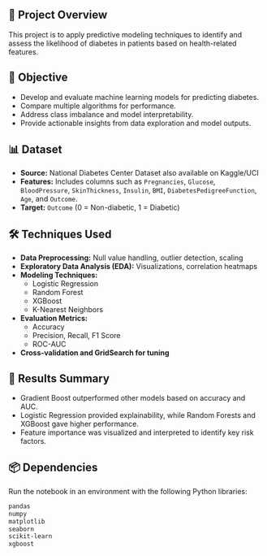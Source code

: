 ## 📁 Project Overview

This project is to apply predictive modeling techniques to identify and assess the likelihood of diabetes in patients based on health-related features.

## 🎯 Objective

- Develop and evaluate machine learning models for predicting diabetes.
- Compare multiple algorithms for performance.
- Address class imbalance and model interpretability.
- Provide actionable insights from data exploration and model outputs.

## 📊 Dataset

- **Source:** National Diabetes Center Dataset also available on Kaggle/UCI
- **Features:** Includes columns such as `Pregnancies`, `Glucose`, `BloodPressure`, `SkinThickness`, `Insulin`, `BMI`, `DiabetesPedigreeFunction`, `Age`, and `Outcome`.
- **Target:** `Outcome` (0 = Non-diabetic, 1 = Diabetic)

## 🛠️ Techniques Used

- **Data Preprocessing:** Null value handling, outlier detection, scaling
- **Exploratory Data Analysis (EDA):** Visualizations, correlation heatmaps
- **Modeling Techniques:** 
  - Logistic Regression
  - Random Forest
  - XGBoost
  - K-Nearest Neighbors
- **Evaluation Metrics:**
  - Accuracy
  - Precision, Recall, F1 Score
  - ROC-AUC
- **Cross-validation and GridSearch for tuning**


## 🧪 Results Summary

- Gradient Boost outperformed other models based on accuracy and AUC.
- Logistic Regression provided explainability, while Random Forests and XGBoost gave higher performance.
- Feature importance was visualized and interpreted to identify key risk factors.

## 📦 Dependencies

Run the notebook in an environment with the following Python libraries:

```bash
pandas
numpy
matplotlib
seaborn
scikit-learn
xgboost
